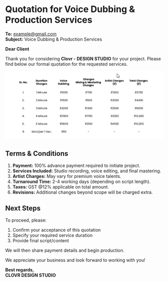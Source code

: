 # **Quotation for Voice Dubbing & Production Services**

**To:** example@gmail.com  
**Subject:** Voice Dubbing & Production Services

**Dear Client**

Thank you for considering **Clovr - DESIGN STUDIO** for your project. Please find below our formal quotation for the requested services.

![QUATATION-IMAGE](Quotation.png)

## **Terms & Conditions**

1. **Payment:** 100% advance payment required to initiate project.
2. **Services Included:** Studio recording, voice editing, and final mastering.
3. **Artist Charges:** May vary for premium voice talents.
4. **Turnaround Time:** 2-4 working days (depending on script length).
5. **Taxes:** GST @12% applicable on total amount.
6. **Revisions:** Additional changes beyond scope will be charged extra.

## **Next Steps**

To proceed, please:

1. Confirm your acceptance of this quotation
2. Specify your required service duration
3. Provide final script/content

We will then share payment details and begin production.

We appreciate your business and look forward to working with you!

**Best regards,**  
**CLOVR DESIGN STUDIO**
